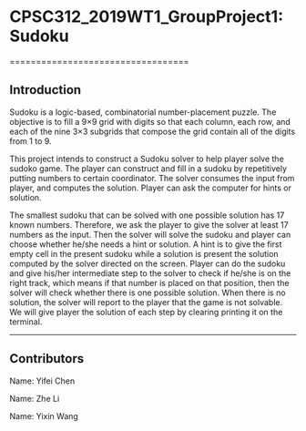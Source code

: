 # CPSC312_2019WT1_GroupProject1: Sudoku #
==================================

## Introduction

Sudoku is a logic-based, combinatorial number-placement puzzle.
The objective is to fill a 9×9 grid with digits so that each column, each row, and each of the nine 3×3 subgrids that compose the grid contain all of the digits from 1 to 9.

This project intends to construct a Sudoku solver to help player solve the sudoko game. The player can construct and fill in a sudoku by repetitively putting numbers to certain coordinator. The solver consumes the input from player, and computes the solution. Player can ask the computer for hints or solution.

The smallest sudoku that can be solved with one possible solution has 17 known numbers. Therefore, we ask the player to give the solver at least 17 numbers as the input. Then the solver will solve the sudoku and player can choose whether he/she needs a hint or solution.
A hint is to give the first empty cell in the present sudoku while a solution is present the solution computed by the solver directed on the screen. Player can do the sudoku and give his/her intermediate step to the solver to check if he/she is on the right track, which means if that number is placed on that position, then the solver will check whether there is one possible solution. When there is no solution, the solver will report to the player that the game is not solvable.
We will give player the solution of each step by clearing printing it on the terminal.

-------------------------------------------------

## Contributors

Name: Yifei Chen

Name: Zhe Li

Name: Yixin Wang
